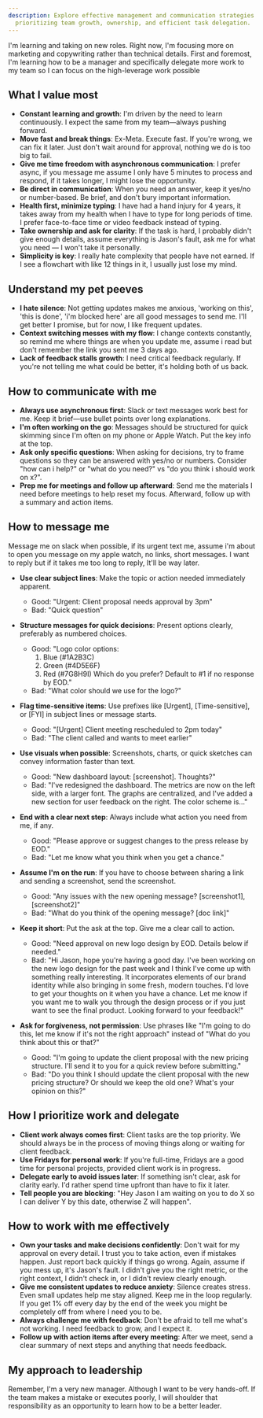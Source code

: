 ```yaml
---
description: Explore effective management and communication strategies for new leaders
  prioritizing team growth, ownership, and efficient task delegation.
---
```


I'm learning and taking on new roles. Right now, I'm focusing more on marketing and copywriting rather than technical details.
First and foremost, I'm learning how to be a manager and specifically delegate more work to my team so I can focus on the high-leverage work possible

## What I value most

- **Constant learning and growth**: I'm driven by the need to learn continuously. I expect the same from my team—always pushing forward.
- **Move fast and break things**: Ex-Meta. Execute fast. If you're wrong, we can fix it later. Just don't wait around for approval, nothing we do is too big to fail.
- **Give me time freedom with asynchronous communication**: I prefer async, if you message me assume I only have 5 minutes to process and respond, if it takes longer, I might lose the opportunity.
- **Be direct in communication**: When you need an answer, keep it yes/no or number-based. Be brief, and don't bury important information.
- **Health first, minimize typing**: I have had a hand injury for 4 years, it takes away from my health when I have to type for long periods of time. I prefer face-to-face time or video feedback instead of typing.
- **Take ownership and ask for clarity**: If the task is hard, I probably didn't give enough details, assume everything is Jason's fault, ask me for what you need — I won't take it personally.
- **Simplicity is key**: I really hate complexity that people have not earned. If I see a flowchart with like 12 things in it, I usually just lose my mind.

## Understand my pet peeves

- **I hate silence**: Not getting updates makes me anxious, 'working on this', 'this is done', 'i'm blocked here' are all good messages to send me. I'll get better I promise, but for now, I like frequent updates.
- **Context switching messes with my flow**: I change contexts constantly, so remind me where things are when you update me, assume i read but don't remember the link you sent me 3 days ago.
- **Lack of feedback stalls growth**: I need critical feedback regularly. If you're not telling me what could be better, it's holding both of us back.

## How to communicate with me

- **Always use asynchronous first**: Slack or text messages work best for me. Keep it brief—use bullet points over long explanations.
- **I'm often working on the go**: Messages should be structured for quick skimming since I'm often on my phone or Apple Watch. Put the key info at the top.
- **Ask only specific questions**: When asking for decisions, try to frame questions so they can be answered with yes/no or numbers. Consider "how can i help?" or "what do you need?" vs "do you think i should work on x?".
- **Prep me for meetings and follow up afterward**: Send me the materials I need before meetings to help reset my focus. Afterward, follow up with a summary and action items.

## How to message me

Message me on slack when possible, if its urgent text me, assume i'm about to open you message on my apple watch, no links, short messages. I want to reply but if it takes me too long to reply, It'll be way later.

- **Use clear subject lines**: Make the topic or action needed immediately apparent.

  - Good: "Urgent: Client proposal needs approval by 3pm"
  - Bad: "Quick question"

- **Structure messages for quick decisions**: Present options clearly, preferably as numbered choices.

  - Good: "Logo color options:
    1. Blue (#1A2B3C)
    2. Green (#4D5E6F)
    3. Red (#7G8H9I)
       Which do you prefer? Default to #1 if no response by EOD."
  - Bad: "What color should we use for the logo?"

- **Flag time-sensitive items**: Use prefixes like [Urgent], [Time-sensitive], or [FYI] in subject lines or message starts.

  - Good: "[Urgent] Client meeting rescheduled to 2pm today"
  - Bad: "The client called and wants to meet earlier"

- **Use visuals when possible**: Screenshots, charts, or quick sketches can convey information faster than text.

  - Good: "New dashboard layout: [screenshot]. Thoughts?"
  - Bad: "I've redesigned the dashboard. The metrics are now on the left side, with a larger font. The graphs are centralized, and I've added a new section for user feedback on the right. The color scheme is..."

- **End with a clear next step**: Always include what action you need from me, if any.

  - Good: "Please approve or suggest changes to the press release by EOD."
  - Bad: "Let me know what you think when you get a chance."

- **Assume I'm on the run**: If you have to choose between sharing a link and sending a screenshot, send the screenshot.

  - Good: "Any issues with the new opening message? [screenshot1], [screenshot2]"
  - Bad: "What do you think of the opening message? [doc link]"

- **Keep it short**: Put the ask at the top. Give me a clear call to action.

  - Good: "Need approval on new logo design by EOD. Details below if needed."
  - Bad: "Hi Jason, hope you're having a good day. I've been working on the new logo design for the past week and I think I've come up with something really interesting. It incorporates elements of our brand identity while also bringing in some fresh, modern touches. I'd love to get your thoughts on it when you have a chance. Let me know if you want me to walk you through the design process or if you just want to see the final product. Looking forward to your feedback!"

- **Ask for forgiveness, not permission**: Use phrases like "I'm going to do this, let me know if it's not the right approach" instead of "What do you think about this or that?"
  - Good: "I'm going to update the client proposal with the new pricing structure. I'll send it to you for a quick review before submitting."
  - Bad: "Do you think I should update the client proposal with the new pricing structure? Or should we keep the old one? What's your opinion on this?"

## How I prioritize work and delegate

- **Client work always comes first**: Client tasks are the top priority. We should always be in the process of moving things along or waiting for client feedback.
- **Use Fridays for personal work**: If you're full-time, Fridays are a good time for personal projects, provided client work is in progress.
- **Delegate early to avoid issues later**: If something isn't clear, ask for clarity early. I'd rather spend time upfront than have to fix it later.
- **Tell people you are blocking**: "Hey Jason I am waiting on you to do X so I can deliver Y by this date, otherwise Z will happen".

## How to work with me effectively

- **Own your tasks and make decisions confidently**: Don't wait for my approval on every detail. I trust you to take action, even if mistakes happen. Just report back quickly if things go wrong. Again, assume if you mess up, it's Jason's fault. I didn't give you the right metric, or the right context, I didn't check in, or I didn't review clearly enough.
- **Give me consistent updates to reduce anxiety**: Silence creates stress. Even small updates help me stay aligned. Keep me in the loop regularly. If you get 1% off every day by the end of the week you might be completely off from where I need you to be.
- **Always challenge me with feedback**: Don't be afraid to tell me what's not working. I need feedback to grow, and I expect it.
- **Follow up with action items after every meeting**: After we meet, send a clear summary of next steps and anything that needs feedback.

## My approach to leadership

Remember, I'm a very new manager. Although I want to be very hands-off. If the team makes a mistake or executes poorly, I will shoulder that responsibility as an opportunity to learn how to be a better leader.
